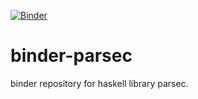 [![Binder](http://mybinder.org/badge.svg)](http://mybinder.org:/repo/genya0407/binder-parsec)

# binder-parsec

binder repository for haskell library parsec.
